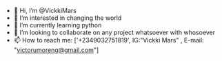 - 👋 Hi, I’m @VickkiMars
- 👀 I’m interested in changing the world
- 🌱 I’m currently learning python
- 💞️ I’m looking to collaborate on any project whatsoever with whosoever
- 📫 How to reach me: ['+2349032751819', IG:"Vickki Mars" , E-mail: "victorumoreng@gmail.com"]

<!---
VickkiMars/VickkiMars is a ✨ special ✨ repository because its `README.md` (this file) appears on your GitHub profile.
You can click the Preview link to take a look at your changes.
--->
